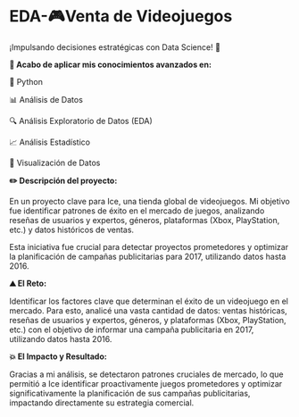 # EDA-🎮Venta de Videojuegos 


¡Impulsando decisiones estratégicas con Data Science! 🚀



**🧰 Acabo de aplicar mis conocimientos avanzados en:**



🐍 Python

📊 Análisis de Datos

🔍 Análisis Exploratorio de Datos (EDA)

📈 Análisis Estadístico

🎨 Visualización de Datos



**✏️ Descripción del proyecto:**

En un proyecto clave para Ice, una tienda global de videojuegos. Mi objetivo fue identificar patrones de éxito en el mercado de juegos, analizando reseñas de usuarios y expertos, géneros, plataformas (Xbox, PlayStation, etc.) y datos históricos de ventas.

Esta iniciativa fue crucial para detectar proyectos prometedores y optimizar la planificación de campañas publicitarias para 2017, utilizando datos hasta 2016. 


**⛰️ El Reto:**

Identificar los factores clave que determinan el éxito de un videojuego en el mercado. Para esto, analicé una vasta cantidad de datos: ventas históricas, reseñas de usuarios y expertos, géneros, y plataformas (Xbox, PlayStation, etc.) con el objetivo de informar una campaña publicitaria en 2017, utilizando datos hasta 2016.


**💥 El Impacto y Resultado:**

Gracias a mi análisis, se detectaron patrones cruciales de mercado, lo que permitió a Ice identificar proactivamente juegos prometedores y optimizar significativamente la planificación de sus campañas publicitarias, impactando directamente su estrategia comercial.







